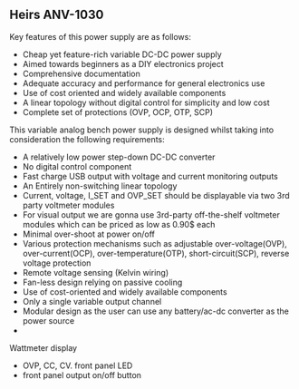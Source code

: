 
## Heirs ANV-1030
Key features of this power supply are as follows:
- Cheap yet feature-rich variable DC-DC power supply
- Aimed towards beginners as a DIY electronics project
- Comprehensive documentation 
- Adequate accuracy and performance for general electronics use
- Use of cost oriented and widely available components
- A linear topology without digital control for simplicity and low cost
- Complete set of protections (OVP, OCP, OTP, SCP)




This variable analog bench power supply is designed whilst taking into consideration the following requirements:
- A relatively low power step-down DC-DC converter
- No digital control component
- Fast charge USB output with voltage and current monitoring outputs
- An Entirely non-switching linear topology
- Current, voltage, I_SET and OVP_SET should be displayable via two 3rd party voltmeter modules
- For visual output we are gonna use 3rd-party off-the-shelf voltmeter modules which can be priced as low as 0.90$ each
- Minimal over-shoot at power on/off
- Various protection mechanisms such as adjustable over-voltage(OVP), over-current(OCP), over-temperature(OTP), short-circuit(SCP), reverse voltage protection
- Remote voltage sensing (Kelvin wiring)
- Fan-less design relying on passive cooling
- Use of cost-oriented and widely available components
- Only a single variable output channel
- Modular design as the user can use any battery/ac-dc converter as the power source
- 

Wattmeter display
- OVP, CC, CV.  front panel LED
- front panel output on/off button
